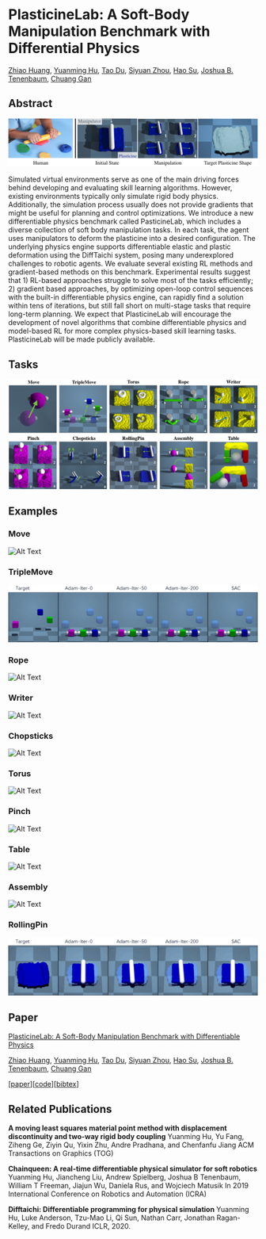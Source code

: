 # PlasticineLab: A Soft-Body Manipulation Benchmark with Differential Physics

[Zhiao Huang](https://sites.google.com/view/zhiao-huang), [Yuanming Hu](https://yuanming.taichi.graphics/), [Tao Du](https://people.csail.mit.edu/taodu/), [Siyuan Zhou](https://openreview.net/profile?id=~Siyuan_Zhou2), [Hao Su](https://cseweb.ucsd.edu/~haosu/), [Joshua B. Tenenbaum](http://web.mit.edu/cocosci/josh.html), [Chuang Gan](https://people.csail.mit.edu/ganchuang/)

## Abstract

![Alt Text](intro.jpg)

Simulated virtual environments serve as one of the main driving forces behind developing and evaluating skill learning algorithms. However, existing environments typically only simulate rigid body physics. Additionally, the simulation process usually does not provide gradients that might be useful for planning and control optimizations. We introduce a new differentiable physics benchmark called PasticineLab, which includes a diverse collection of soft body manipulation tasks. In each task, the agent uses manipulators to deform the plasticine into a desired configuration. The underlying physics engine supports differentiable elastic and plastic deformation using the DiffTaichi system, posing many underexplored challenges to robotic agents. We evaluate several existing RL methods and gradient-based methods on this benchmark. Experimental results suggest that 1) RL-based approaches struggle to solve most of the tasks efficiently; 2) gradient based approaches, by optimizing open-loop control sequences with the built-in differentiable physics engine, can rapidly find a solution within tens of iterations, but still fall short on multi-stage tasks that require long-term planning. We expect that PlasticineLab will encourage the development of novel algorithms that combine differentiable physics and model-based RL for more complex physics-based skill learning tasks. PlasticineLab will be made publicly available. 


## Tasks
![Alt Text](tasks.jpg)


## Examples

### Move
![Alt Text](Move3D-v1.gif)

### TripleMove
![Alt Text](TripleMove3D-v1.gif)

### Rope
![Alt Text](Rope3D-v1.gif)

### Writer
![Alt Text](Writer3D-v1.gif)

### Chopsticks
![Alt Text](Chopsticks3D-v1.gif)

### Torus
![Alt Text](Torus3D-v1.gif)

### Pinch
![Alt Text](Pinch3D-v2.gif)

### Table
![Alt Text](Table3D-v2.gif)

### Assembly
![Alt Text](Assembly3D-v1.gif)

### RollingPin
![Alt Text](Rollingbin3D-v1.gif)

## Paper
[PlasticineLab: A Soft-Body Manipulation Benchmark with Differentiable Physics](https://openreview.net/forum?id=xCcdBRQEDW)

[Zhiao Huang](https://sites.google.com/view/zhiao-huang), [Yuanming Hu](https://yuanming.taichi.graphics/), [Tao Du](https://people.csail.mit.edu/taodu/), [Siyuan Zhou](https://openreview.net/profile?id=~Siyuan_Zhou2), [Hao Su](https://cseweb.ucsd.edu/~haosu/), [Joshua B. Tenenbaum](http://web.mit.edu/cocosci/josh.html), [Chuang Gan](https://people.csail.mit.edu/ganchuang/)

[[paper](https://openreview.net/pdf?id=xCcdBRQEDW)][[code](https://github.com/hzaskywalker/PlasticineLab)][[bibtex](plb.bib)]


## Related Publications
**A moving least squares material point method with displacement discontinuity and two-way rigid body coupling**
Yuanming Hu, Yu Fang, Ziheng Ge, Ziyin Qu, Yixin Zhu, Andre Pradhana, and Chenfanfu Jiang
ACM Transactions on Graphics (TOG)

**Chainqueen: A real-time differentiable physical simulator for soft robotics**
Yuanming Hu, Jiancheng Liu, Andrew Spielberg, Joshua B Tenenbaum, William T Freeman, Jiajun Wu, Daniela Rus, and Wojciech Matusik
In 2019 International Conference on Robotics and Automation (ICRA)

**Difftaichi: Differentiable programming for physical simulation**
Yuanming Hu, Luke Anderson, Tzu-Mao Li, Qi Sun, Nathan Carr, Jonathan Ragan-Kelley, and Fredo Durand
ICLR, 2020.
